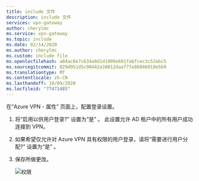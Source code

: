 ```yaml
---
title: include 文件
description: include 文件
services: vpn-gateway
author: cherylmc
ms.service: vpn-gateway
ms.topic: include
ms.date: 02/14/2020
ms.author: cherylmc
ms.custom: include file
ms.openlocfilehash: a04ac0e7c634a0d1d1909e691fabfcec3c52ebc5
ms.sourcegitcommit: 829d951d5c90442a38012daaf77e86046018e5b9
ms.translationtype: MT
ms.contentlocale: zh-CN
ms.lasthandoff: 10/09/2020
ms.locfileid: "77471485"
---
```

在“Azure VPN - 属性”  页面上，配置登录设置。

1. 将“启用以供用户登录?”  设置为“是”  。 此设置允许 AD 租户中的所有用户成功连接到 VPN。
2. 如果希望仅允许对 Azure VPN 具有权限的用户登录，请将“需要进行用户分配?”  设置为“是”  。
3. 保存所做更改。

   ![权限](./media/vpn-gateway-vwan-openvpn-sign-in/user2.jpg)